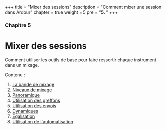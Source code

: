 +++
title = "Mixer des sessions"
description = "Comment mixer une session dans Ardour"
chapter = true
weight = 5
pre = "<b>5. </b>"
+++

### Chapitre 5
# Mixer des sessions

Comment utiliser les outils de base pour faire ressortir chaque instrument dans un mixage.

Contenu :

1. [La bande de mixage](the-mixer-strip/)
2. [Niveaux de mixage](mixing-levels/)
3. [Panoramique](panning/)
4. [Utilisation des greffons](using-plugins/)
5. [Utilisation des envois](using-sends/)
6. [Dynamiques](dynamics/)
7. [Egalisation](equalizing/)
8. [Utilisation de l'automatisation](using-automation/)